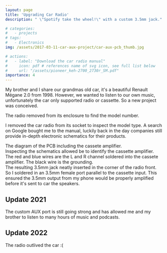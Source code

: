 ```yaml
---
layout: page
title: 'Upgrading Car Radio'
description: " \"Spotify take the wheel!\" with a custom 3.5mm jack."

# categories:
#   - projects
# tags:
#   - Electronics
img: /assets/2017-03-11-car-aux-project/car-aux-pcb_thumb.jpg

# actions:
#   - label: "Download the car radio manual"
#     icon: pdf # references name of svg icon, see full list below
#     url: "/assets/pioneer_keh-2700_2730r_SM.pdf"
importance: 4
---
```



My brother and I share our grandmas old car, it's a beautiful Renault Mégane 2.0 from 1998. However, we wanted to listen to our own music, unfortunately the car only supported radio or cassette. So a new project was conceived.
<div class="row">
    <div class="col-sm mt-3 mt-md-0">
        <img class="img-fluid rounded z-depth-1" src="{{ '/assets/2017-03-11-car-aux-project/car-aux-wires.jpg' | relative_url }}" alt="" title="example image"/>
    </div>
</div>
<div class="caption">
    The radio removed from its enclosure to find the model number.
</div>

<!-- ![](/assets/images/car-aux-wires.jpg) -->
I removed the car radio from its socket to inspect the model type. A search on Google bought me to the manual, luckily back in the day companies still provide in-depth electronic schematics for their products.

<div class="row">
    <div class="col-sm mt-3 mt-md-0">
        <img class="img-fluid rounded z-depth-1" src="{{ '/assets/2017-03-11-car-aux-project/car-aux-diagram-min.png' | relative_url }}" alt="" title="example image"/>
    </div>
</div>
<div class="caption">
    The diagram of the PCB including the cassete amplifier.
</div>
<!-- ![](/assets/images/car-aux-diagram-min.png) -->
Inspecting the schematics allowed be to identify the cassette amplifier.

<div class="row">
    <div class="col-sm mt-3 mt-md-0">
        <img class="img-fluid rounded z-depth-1" src="{{ '/assets/2017-03-11-car-aux-project/car-aux-pcb.jpg' | relative_url }}" alt="" title="example image"/>
    </div>
</div>
<div class="caption">
    The red and blue wires are the L and R channel soldered into the cassete amplifier. The black wire is the grounding.
</div>

<!-- ![](/assets/images/car-aux-pcb.jpg) -->

<div class="row">
    <div class="col-sm mt-3 mt-md-0">
        <img class="img-fluid rounded z-depth-1" src="{{ '/assets/2017-03-11-car-aux-project/car-aux-jack.jpeg' | relative_url }}" alt="" title="example image"/>
    </div>
</div>
<div class="caption">
    The resulting 3.5mm jack neatly inserted in the corner of the radio front.
</div>
<!-- ![](/assets/images/car-aux-jack.jpeg) -->
So I soldered in an 3.5mm female port parallel to the cassette input.
This ensured the 3.5mm output from my phone would be properly amplified before it's sent to car the speakers.

## Update 2021
The custom AUX port is still going strong and has allowed me and my brother to listen to many hours of music and podcasts.

## Update 2022
The radio outlived the car :(